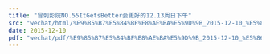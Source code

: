 ```yaml
---
title: "冒刺影院NO.55ItGetsBetter会更好的12.13周日下午"
src: "wechat/html/%E9%85%B7%E5%84%BF%E8%AE%BA%E5%9D%9B_2015-12-10_%E5%86%92%E5%88%BA%E5%BD%B1%E9%99%A2NO.55ItGetsBetter%E4%BC%9A%E6%9B%B4%E5%A5%BD%E7%9A%8412.13%E5%91%A8%E6%97%A5%E4%B8%8B%E5%8D%88.html"
date: 2015-12-10
pdf: "wechat/pdf/%E9%85%B7%E5%84%BF%E8%AE%BA%E5%9D%9B_2015-12-10_%E5%86%92%E5%88%BA%E5%BD%B1%E9%99%A2NO.55ItGetsBetter%E4%BC%9A%E6%9B%B4%E5%A5%BD%E7%9A%8412.13%E5%91%A8%E6%97%A5%E4%B8%8B%E5%8D%88.pdf"
---
```

